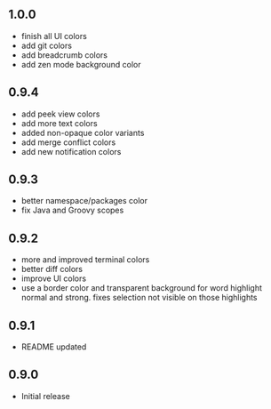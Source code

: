 ## 1.0.0
- finish all UI colors
- add git colors
- add breadcrumb colors
- add zen mode background color

## 0.9.4
- add peek view colors
- add more text colors
- added non-opaque color variants
- add merge conflict colors
- add new notification colors

## 0.9.3
- better namespace/packages color
- fix Java and Groovy scopes

## 0.9.2
- more and improved terminal colors
- better diff colors
- improve UI colors
- use a border color and transparent background for word highlight normal and strong. fixes selection not visible on those highlights

## 0.9.1
- README updated

## 0.9.0
- Initial release
